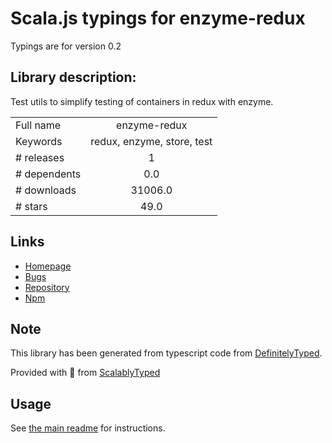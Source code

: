 
# Scala.js typings for enzyme-redux

Typings are for version 0.2

## Library description:
Test utils to simplify testing of containers in redux with enzyme.

|                    |                 |
| ------------------ | :-------------: |
| Full name          | enzyme-redux |
| Keywords           | redux, enzyme, store, test |
| # releases         | 1 |
| # dependents       | 0.0 |
| # downloads        | 31006.0 |
| # stars            | 49.0 |

## Links
- [Homepage](https://github.com/Knegusen/enzyme-redux#readme)
- [Bugs](https://github.com/Knegusen/enzyme-redux/issues)
- [Repository](https://github.com/Knegusen/enzyme-redux)
- [Npm](https://www.npmjs.com/package/enzyme-redux)
    


## Note
This library has been generated from typescript code from [DefinitelyTyped](https://definitelytyped.org).

Provided with :purple_heart: from [ScalablyTyped](https://github.com/oyvindberg/ScalablyTyped)

## Usage
See [the main readme](../../readme.md) for instructions.


